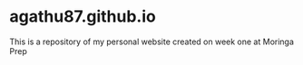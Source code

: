 # agathu87.github.io
This is a repository of my personal website created on week one at Moringa Prep 

